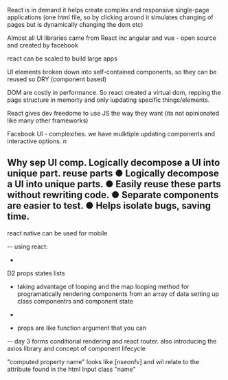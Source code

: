 React is in demand 
it helps create complex and responsive single-page applications (one html file, so by clicking around it simulates changing of pages but is dynamically changing the dom etc)

Almost all UI libraries came from React inc angular and vue - open source and created by facebook

react can be scaled to build large apps

UI elements broken down into self-contained components, so they can be reused so DRY (component based)

DOM are costly in performance. So react created a virtual dom, repping the page structure in memorty and only iupdating specific things/elements.

React gives dev freedome to use JS the way they want (its not opinionated like many other frameworks)

Facebook UI - complexities. we have mulktiple updating components and interactive options. n

Why sep UI comp. Logically decompose a UI into unique part. reuse parts
● Logically decompose a UI into unique parts.
● Easily reuse these parts without rewriting code.
● Separate components are easier to test.
● Helps isolate bugs, saving time.
-
react native can be used for mobile

--
using react:

- 

D2 
props
states
lists
- taking advantage of looping and the map looping method for programatically rendering components from an array of data
setting up class componentrs and component state

-
- props are like function argument that you can 

--
day 3
forms conditional rendering and react router. also introducing the axios library and concept of component lifecycle

"computed property name" looks like [nseonfv] and wil relate to the attribute found in the html Input class "name" 